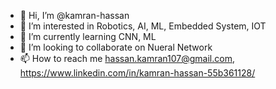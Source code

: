 - 👋 Hi, I’m @kamran-hassan
- 👀 I’m interested in Robotics, AI, ML, Embedded System, IOT
- 🌱 I’m currently learning CNN, ML
- 💞️ I’m looking to collaborate on Nueral Network
- 📫 How to reach me hassan.kamran107@gmail.com,  https://www.linkedin.com/in/kamran-hassan-55b361128/


<!---
kamran-hassan/kamran-hassan is a ✨ special ✨ repository because its `README.md` (this file) appears on your GitHub profile.
You can click the Preview link to take a look at your changes.
--->
